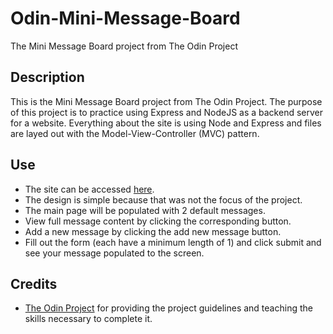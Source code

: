 # Odin-Mini-Message-Board
The Mini Message Board project from The Odin Project

## Description
This is the Mini Message Board project from The Odin Project. The purpose of this project is to practice using Express and NodeJS as a backend server for a website. Everything about the site is using Node and Express and files are layed out with the Model-View-Controller (MVC) pattern.

## Use
* The site can be accessed [here](https://weird-dorree-alex-funk-projects-a0c238cc.koyeb.app/messages).
* The design is simple because that was not the focus of the project.
* The main page will be populated with 2 default messages.
* View full message content by clicking the corresponding button.
* Add a new message by clicking the add new message button.
* Fill out the form (each have a minimum length of 1) and click submit and see your message populated to the screen.

## Credits
* [The Odin Project](https://www.theodinproject.com) for providing the project guidelines and teaching the skills necessary to complete it.